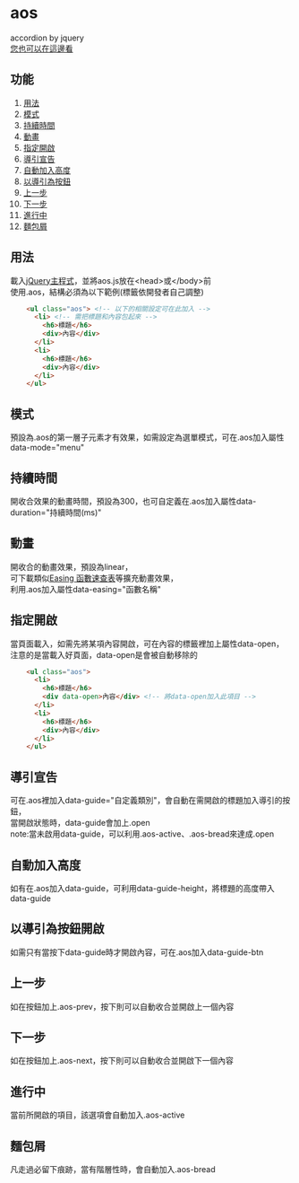 # aos
accordion by jquery<br><a href="https://starrandy.github.io/aos/">您也可以在這邊看</a>
## 功能
  1. [用法](#用法)
  2. [模式](#模式)
  3. [持續時間](#持續時間)
  4. [動畫](#動畫)
  5. [指定開啟](#指定開啟)
  6. [導引宣告](#導引宣告)
  7. [自動加入高度](#自動加入高度)
  8. [以導引為按鈕](#以導引為按鈕)
  9. [上一步](#上一步)
  10. [下一步](#下一步)
  11. [進行中](#進行中)
  12. [麵包屑](#麵包屑)

##	用法
載入<a href="http://jquery.com/download/">jQuery主程式</a>，並將aos.js放在&lt;head&gt;或&lt;/body&gt;前<br>
使用.aos，結構必須為以下範例(標籤依開發者自己調整)
```html
	<ul class="aos"> <!-- 以下的相關設定可在此加入 -->
	  <li> <!-- 需把標題和內容包起來 -->
	    <h6>標題</h6>
	    <div>內容</div>
	  </li>
	  <li>
	    <h6>標題</h6>
	    <div>內容</div>
	  </li>
	</ul>
```
##	模式
預設為.aos的第一層子元素才有效果，如需設定為選單模式，可在.aos加入屬性data-mode="menu"

##	持續時間
開收合效果的動畫時間，預設為300，也可自定義在.aos加入屬性data-duration="持續時間(ms)"

##	動畫
開收合的動畫效果，預設為linear，<br>可下載類似<a href="http://easings.net/zh-tw" target="_blank">Easing 函數速查表</a>等擴充動畫效果，<br>利用.aos加入屬性data-easing="函數名稱"

##	指定開啟
當頁面載入，如需先將某項內容開啟，可在內容的標籤裡加上屬性data-open，<br>注意的是當載入好頁面，data-open是會被自動移除的
```html
	<ul class="aos">
	  <li>
	    <h6>標題</h6>
	    <div data-open>內容</div> <!-- 將data-open加入此項目 -->
	  </li>
	  <li>
	    <h6>標題</h6>
	    <div>內容</div>
	  </li>
	</ul>
```

##	導引宣告
可在.aos裡加入data-guide="自定義類別"，會自動在需開啟的標題加入導引的按鈕，<br>當開啟狀態時，data-guide會加上.open<br>
note:當未啟用data-guide，可以利用.aos-active、.aos-bread來達成.open

##	自動加入高度
如有在.aos加入data-guide，可利用data-guide-height，將標題的高度帶入data-guide

##	以導引為按鈕開啟
如需只有當按下data-guide時才開啟內容，可在.aos加入data-guide-btn

##	上一步
如在按鈕加上.aos-prev，按下則可以自動收合並開啟上一個內容

##	下一步
如在按鈕加上.aos-next，按下則可以自動收合並開啟下一個內容

##	進行中
當前所開啟的項目，該選項會自動加入.aos-active

##	麵包屑
凡走過必留下痕跡，當有階層性時，會自動加入.aos-bread
